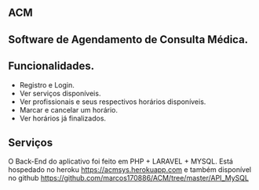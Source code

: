 ## ACM
## Software de Agendamento de Consulta Médica.

## Funcionalidades.
- Registro e Login.
- Ver serviços disponíveis.
- Ver profissionais e seus respectivos horários disponíveis.
- Marcar e cancelar um horário.
- Ver horários já finalizados.

## Serviços

O Back-End do aplicativo foi feito em PHP + LARAVEL + MYSQL. Está hospedado no heroku https://acmsys.herokuapp.com e também disponível no github https://github.com/marcos170886/ACM/tree/master/API_MySQL
